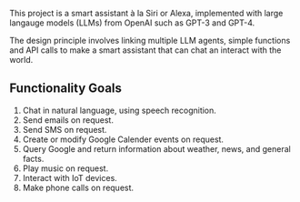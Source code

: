 This project is a smart assistant à la Siri or Alexa, implemented with large langauge models (LLMs) from OpenAI such as GPT-3 and GPT-4.

The design principle involves linking multiple LLM agents, simple functions and API calls to make a smart assistant that can chat an interact with the world.

## Functionality Goals
1. Chat in natural language, using speech recognition.
2. Send emails on request.
3. Send SMS on request.
4. Create or modify Google Calender events on request.
5. Query Google and return information about weather, news, and general facts.
6. Play music on request.
7. Interact with IoT devices.
8. Make phone calls on request.
